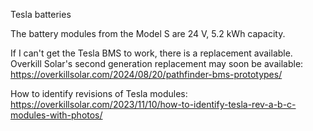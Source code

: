 Tesla batteries

The battery modules from the Model S are 24 V, 5.2 kWh capacity.

If I can't get the Tesla BMS to work, there is a replacement available. Overkill Solar's second generation replacement may soon be available: https://overkillsolar.com/2024/08/20/pathfinder-bms-prototypes/

How to identify revisions of Tesla modules: https://overkillsolar.com/2023/11/10/how-to-identify-tesla-rev-a-b-c-modules-with-photos/
